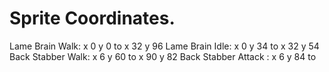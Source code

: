 # Sprite Coordinates.

Lame Brain Walk: x 0 y 0 to x 32 y 96 
Lame Brain Idle: x 0 y 34 to x 32 y 54
Back Stabber Walk: x 6 y 60 to x 90 y 82
Back Stabber Attack : x 6 y 84 to 